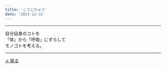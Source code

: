 ```yaml
---
title: 'こうじちゅう'
date: '2023-12-31'
---
```

***
自分自身のコトを  
「体」から「呼吸」にずらして  
モノゴトを考える。
***
[ ↲ 戻る ](/posts/2)
